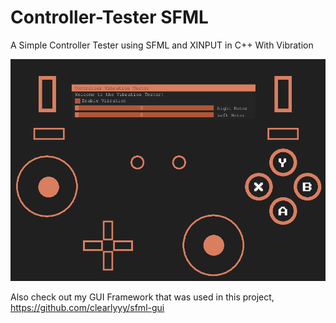 # Controller-Tester SFML
A Simple Controller Tester using SFML and XINPUT in C++ With Vibration

![Screenshot](ControllerTest/images/Capture.PNG)

Also check out my GUI Framework that was used in this project, https://github.com/clearlyyy/sfml-gui

